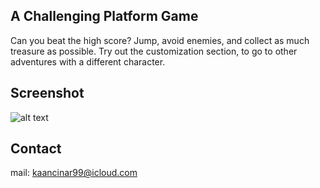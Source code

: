 ## A Challenging Platform Game

Can you beat the high score? Jump, avoid enemies, and collect as much treasure as possible. Try out the customization section, to go to other adventures with a different character.

## Screenshot
![alt text](1.png)

## Contact
mail: kaancinar99@icloud.com
